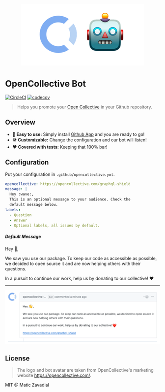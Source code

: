 <p align="center"><img src="media/logo.png" width="400" /></p>

# OpenCollective Bot

[![CircleCI](https://circleci.com/gh/maticzav/opencollective-bot/tree/master.svg?style=shield)](https://circleci.com/gh/maticzav/opencollective-bot/tree/master)
[![codecov](https://codecov.io/gh/maticzav/opencollective-bot/branch/master/graph/badge.svg)](https://codecov.io/gh/maticzav/opencollective-bot)

> Helps you promote your [Open Collective](https://opencollective.com/) in your Github repository.

## Overview

- 🐶 **Easy to use:** Simply install [Github App](https://github.com/apps/opencollective-bot) and you are ready to go!
- 🛠 **Customizable:** Change the configuration and our bot will listen!
- ❤ **Covered with tests:** Keeping that 100% bar!

## Configuration

Put your configuration in `.github/opencollective.yml`.

```yaml
opencollective: https://opencollective.com/graphql-shield
message: |
  Hey :wave:,
  This is an optional message to your audience. Check the
  default message below.
labels:
  - Question
  - Answer
  - Optional labels, all issues by default.
```

##### Default Message

Hey :wave:,

We saw you use our package. To keep our code as accessible as possible, we decided to open source it and are now helping others with their questions.

In a pursuit to continue our work, help us by donating to our collective! :heart:

---

<p align="center"><img src="media/example.png" width="600" /></p>

## License

> The logo and bot avatar are taken from OpenCollective's marketing website https://opencollective.com/.

MIT @ Matic Zavadlal
